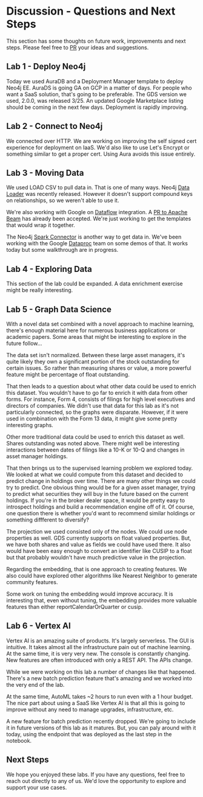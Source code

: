 # Discussion - Questions and Next Steps
This section has some thoughts on future work, improvements and next steps.  Please feel free to [PR](https://github.com/neo4j-partners/hands-on-lab-neo4j-and-vertex-ai/pulls) your ideas and suggestions.

## Lab 1 - Deploy Neo4j
Today we used AuraDB and a Deployment Manager template to deploy Neo4j EE.  AuraDS is going GA on GCP in a matter of days.  For people who want a SaaS solution, that's going to be preferable.  The GDS version we used, 2.0.0, was released 3/25.  An updated Google Marketplace listing should be coming in the next few days.  Deployment is rapidly improving.

## Lab 2 - Connect to Neo4j
We connected over HTTP.  We are working on improving the self signed cert experience for deployment on IaaS.  We'd also like to use Let's Encrypt or something similar to get a proper cert.  Using Aura avoids this issue entirely.

## Lab 3 - Moving Data
We used LOAD CSV to pull data in.  That is one of many ways.  Neo4j [Data Loader](https://data-importer.neo4j.io/) was recently released.  However it doesn't support compound keys on relationships, so we weren't able to use it.

We're also working with Google on [Dataflow](https://cloud.google.com/dataflow) integration.  A [PR to Apache Beam](https://github.com/apache/beam/pull/15916) has already been accepted.  We're just working to get the templates that would wrap it together.

The Neo4j [Spark Connector](https://neo4j.com/docs/spark/current/) is another way to get data in.  We've been working with the Google [Dataproc](https://cloud.google.com/dataproc) team on some demos of that.  It works today but some walkthrough are in progress.

## Lab 4 - Exploring Data
This section of the lab could be expanded.  A data enrichment exercise might be really interesting.

## Lab 5 - Graph Data Science
With a novel data set combined with a novel approach to machine learning, there's enough material here for numerous business applications or academic papers.  Some areas that might be interesting to explore in the future follow...

The data set isn't normalized.  Between these large asset managers, it's quite likely they own a significant portion of the stock outstanding for certain issues.  So rather than measuring shares or value, a more powerful feature might be percentage of float outstanding.

That then leads to a question about what other data could be used to enrich this dataset.  You wouldn't have to go far to enrich it with data from other forms.  For instance, Form 4, consists of filings for high level executives and directors of companies.  We didn't use that data for this lab as it's not particularly connected, so the graphs were disparate.  However, if it were used in combination with the Form 13 data, it might give some pretty interesting graphs.

Other more traditional data could be used to enrich this dataset as well.  Shares outstanding was noted above.  There might well be interesting interactions between dates of filings like a 10-K or 10-Q and changes in asset manager holdings.

That then brings us to the supervised learning problem we explored today.  We looked at what we could compute from this dataset and decided to predict change in holdings over time.  There are many other things we could try to predict.  One obvious thing would be for a given asset manager, trying to predict what securities they will buy in the future based on the current holdings.  If you're in the broker dealer space, it would be pretty easy to introspect holdings and build a recommendation engine off of it.  Of course, one question there is whether you'd want to recommend similar holdings or something diffferent to diversify?

The projection we used consisted only of the nodes.  We could use node properties as well.  GDS currently supports on float valued properties.  But, we have both shares and value as fields we could have used there.  It also would have been easy enough to convert an identifier like CUSIP to a float but that probably wouldn't have much predictive value in the projection.

Regarding the embedding, that is one approach to creating features.  We also could have explored other algorithms like Nearest Neighbor to generate community features.

Some work on tuning the embedding would improve accuracy.  It is interesting that, even without tuning, the embedding provides more valuable features than either reportCalendarOrQuarter or cusip.

## Lab 6 - Vertex AI
Vertex AI is an amazing suite of products.  It's largely serverless.  The GUI is intuitive.  It takes almost all the infrastructure pain out of machine learning.  At the same time, it is very very new.  The console is constantly changing.  New features are often introduced with only a REST API.  The APIs change.

While we were working on this lab a number of changes like that happened.  There's a new batch prediction feature that's amazing and we worked into the very end of the lab.

At the same time, AutoML takes ~2 hours to run even with a 1 hour budget.  The nice part about using a SaaS like Vertex AI is that all this is going to improve without any need to manage upgrades, infrastructure, etc.

A new feature for batch prediction recently dropped.  We're going to include it in future versions of this lab as it matures.  But, you can paly around with it today, using the endpoint that was deployed as the last step in the notebook.

## Next Steps
We hope you enjoyed these labs.  If you have any questions, feel free to reach out directly to any of us.  We'd love the opportunity to explore and support your use cases.